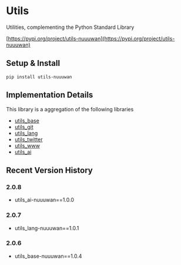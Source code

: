 # Utils

Utilities, complementing the Python Standard Library

[https://pypi.org/project/utils-nuuuwan](https://pypi.org/project/utils-nuuuwan)

## Setup & Install

```
pip install utils-nuuuwan
```

## Implementation Details

This library is a aggregation of the following libraries

* [utils_base](https://pypi.org/project/utils_base-nuuuwan/)
* [utils_git](https://pypi.org/project/utils_git-nuuuwan/)
* [utils_lang](https://pypi.org/project/utils_lang-nuuuwan/)
* [utils_twitter](https://pypi.org/project/utils_twitter-nuuuwan/)
* [utils_www](https://pypi.org/project/utils_www-nuuuwan/)
* [utils_ai](https://pypi.org/project/utils_ai-nuuuwan/)


## Recent Version History

### 2.0.8
* utils_ai-nuuuwan==1.0.0

### 2.0.7
* utils_lang-nuuuwan==1.0.1

### 2.0.6
* utils_base-nuuuwan==1.0.4

